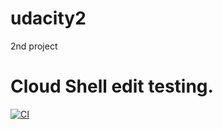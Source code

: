 # udacity2
2nd project

# Cloud Shell edit testing.

[![CI](https://github.com/heckofagator/udacity2/actions/workflows/main.yml/badge.svg)](https://github.com/heckofagator/udacity2/actions/workflows/main.yml)
